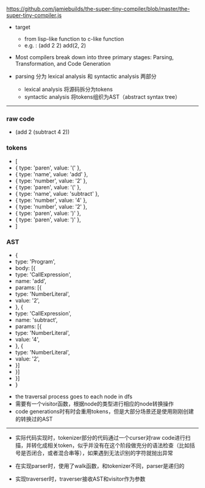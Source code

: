 https://github.com/jamiebuilds/the-super-tiny-compiler/blob/master/the-super-tiny-compiler.js

- target
  - from            lisp-like function   to   c-like function 
  - e.g. :                 (add 2 2)                 add(2, 2)

- Most compilers break down into three primary stages: Parsing, Transformation, and Code Generation
- parsing 分为 lexical analysis 和 syntactic analysis 两部分
  - lexical analysis 将源码拆分为tokens
  - syntactic analysis 将tokens组织为AST（abstract syntax tree）

------------

 ### raw code

 *   (add 2 (subtract 4 2))

 ### tokens

 *   [
 *   { type: 'paren',  value: '('        },
 *   { type: 'name',   value: 'add'      },
 *   { type: 'number', value: '2'        },
 *   { type: 'paren',  value: '('        },
 *   { type: 'name',   value: 'subtract' },
 *   { type: 'number', value: '4'        },
 *   { type: 'number', value: '2'        },
 *   { type: 'paren',  value: ')'        },
 *   { type: 'paren',  value: ')'        },
 *   ]

 ### AST

  *   {
 *   type: 'Program',
 *   body: [{
 *   type: 'CallExpression',
 *   name: 'add',
 *   params: [{
 *   type: 'NumberLiteral',
 *   value: '2',
 *   }, {
 *   type: 'CallExpression',
 *   name: 'subtract',
 *   params: [{
 *   type: 'NumberLiteral',
 *   value: '4',
 *   }, {
 *   type: 'NumberLiteral',
 *   value: '2',
 *   }]
 *   }]
 *   }]
 *   }

 - the traversal process goes to each node in dfs
 - 需要有一个visitor函数，根据node的类型进行相应的node转换操作
 - code generations时有时会重用tokens，但是大部分场景还是使用刚刚创建的转换过的AST

------------------

- 实际代码实现时，tokenizer部分的代码通过一个curser对raw code进行扫描，并转化成相关token，似乎并没有在这个阶段做充分的语法检查（比如括号是否闭合，或者混合串等），如果遇到无法识别的字符就抛出异常

- 在实现parser时，使用了walk函数，和tokenizer不同，parser是递归的
- 实现traverser时，traverser接收AST和visitor作为参数